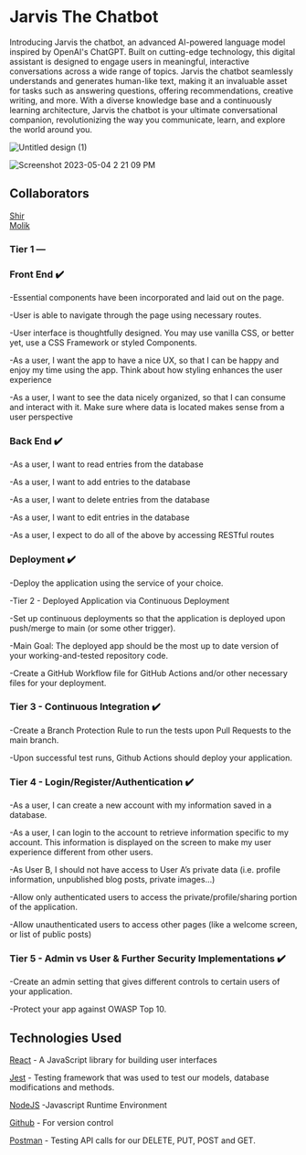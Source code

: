 # Jarvis The Chatbot
Introducing Jarvis the chatbot, an advanced AI-powered language model inspired by OpenAI's ChatGPT. Built on cutting-edge technology, this digital assistant is designed to engage users in meaningful, interactive conversations across a wide range of topics. Jarvis the chatbot seamlessly understands and generates human-like text, making it an invaluable asset for tasks such as answering questions, offering recommendations, creative writing, and more. With a diverse knowledge base and a continuously learning architecture, Jarvis the chatbot is your ultimate conversational companion, revolutionizing the way you communicate, learn, and explore the world around you.


![Untitled design (1)](https://user-images.githubusercontent.com/109438051/236320842-1f392bcb-4a7d-49eb-8bda-ead9dd030d3f.png)


![Screenshot 2023-05-04 2 21 09 PM](https://user-images.githubusercontent.com/109438051/236294982-b84b78db-3a40-4b3b-9664-a384ab94b732.png)



## Collaborators


[Shir](https://github.com/shirkocurek)\
[Molik](https://github.com/molikkidd)



### Tier 1 — 

### Front End ✔️

-Essential components have been incorporated and laid out on the page.

-User is able to navigate through the page using necessary routes.

-User interface is thoughtfully designed.  You may use vanilla CSS, or better yet, use a CSS Framework or styled Components.

-As a user, I want the app to have a nice UX, so that I can be happy and enjoy my time using the app. Think about how styling enhances the user     experience

-As a user, I want to see the data nicely organized, so that I can consume and interact with it. Make sure where data is located makes sense from a user perspective


### Back End ✔️

-As a user, I want to read entries from the database

-As a user, I want to add entries to the database

-As a user, I want to delete entries from the database

-As a user, I want to edit entries in the database

-As a user, I expect to do all of the above by accessing RESTful routes


### Deployment ✔️

-Deploy the application using the service of your choice.

-Tier 2 - Deployed Application via Continuous Deployment

-Set up continuous deployments so that the application is deployed upon push/merge to main (or some other trigger).

-Main Goal: The deployed app should be the most up to date version of your working-and-tested repository code.

-Create a GitHub Workflow file for GitHub Actions and/or other necessary files for your deployment.



### Tier 3 - Continuous Integration ✔️

-Create a Branch Protection Rule to run the tests upon Pull Requests to the main branch.

-Upon successful test runs, Github Actions should deploy your application.



### Tier 4 - Login/Register/Authentication ✔️

-As a user, I can create a new account with my information saved in a database.

-As a user, I can login to the account to retrieve information specific to my account. This information is displayed on the screen to make my user experience different from other users.

-As User B, I should not have access to User A’s private data (i.e. profile information, unpublished blog posts, private images…)

-Allow only authenticated users to access the private/profile/sharing portion of the application.

-Allow unauthenticated users to access other pages (like a welcome screen, or list of public posts)


### Tier 5 - Admin vs User & Further Security Implementations ✔️

-Create an admin setting that gives different controls to certain users of your application.

-Protect your app against OWASP Top 10.


## Technologies Used

[React](https://legacy.reactjs.org/) - A JavaScript library for building user interfaces

[Jest](https://jestjs.io/) - Testing framework that was used to test our models, database modifications and methods.

[NodeJS](https://nodejs.org/en/) -Javascript Runtime Environment

[Github](https://github.com/) - For version control

[Postman](https://www.postman.com/) - Testing API calls for our DELETE, PUT, POST and GET.


